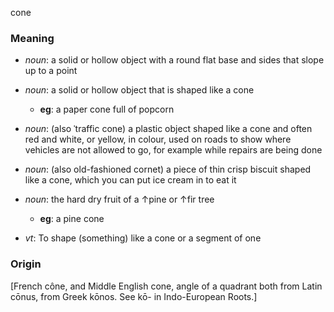 cone
### Meaning
+ _noun_: a solid or hollow object with a round flat base and sides that slope up to a point
+ _noun_: a solid or hollow object that is shaped like a cone
	+ __eg__: a paper cone full of popcorn
+ _noun_: (also ˈtraffic cone) a plastic object shaped like a cone and often red and white, or yellow, in colour, used on roads to show where vehicles are not allowed to go, for example while repairs are being done
+ _noun_: (also old-fashioned cornet) a piece of thin crisp biscuit shaped like a cone, which you can put ice cream in to eat it
+ _noun_: the hard dry fruit of a ↑pine or ↑fir tree
	+ __eg__: a pine cone

+ _vt_: To shape (something) like a cone or a segment of one

### Origin

[French cône, and Middle English cone, angle of a quadrant both from Latin cōnus, from Greek kōnos. See kō- in Indo-European Roots.]

